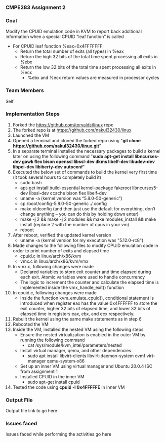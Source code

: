 ### **CMPE283 Assignment 2**

### **Goal**

Modify the CPUID emulation code in KVM to report back additional information when a special CPUID “leaf function” is called
- For CPUID leaf function %eax=0x4FFFFFFF:
    - Return the total number of exits (all types) in %eax
    - Return the high 32 bits of the total time spent processing all exits in %ebx
    - Return the low 32 bits of the total time spent processing all exits in %ecx
        - %ebx and %ecx return values are measured in processor cycles

### **Team Members**

Self

### **Implementation Steps**

1. Forked the https://github.com/torvalds/linux repo
2. The forked repo is at https://github.com/nakul32430/linux
3. Launched the VM
4. Opened a terminal and cloned the forked repo using "**git clone https://github.com/nakul32430/linux.git**"
5. In a separate terminal installed the necessary packages to build a kernel later on using the following command "**sudo apt-get install libncurses-dev gawk flex bison openssl libssl-dev dkms libelf-dev libudev-dev libpci-dev libiberty-dev autoconf**"
6. Executed the below set of commands to build the kernel very first time (it took several hours to completely build it)
    - sudo bash
    - apt-get install build-essential kernel-package fakeroot libncurses5-dev libssl-dev ccache bison flex libelf-dev
    - uname -a (kernel version was “5.8.0-50-generic”)
    - cp /boot/config-5.8.0-50-generic ./.config
    - make oldconfig (and then just use the default for everything, don’t change anything – you can do this by holding down enter)
    - make -j 2 && make -j 2 modules && make modules_install && make install (replace 2 with the number of cpus in your vm)
    - reboot
7. After reboot, verified the updated kernel version
    - uname -a (kernel version for my execution was "5.12.0-rc8")
8. Made changes to the following files to modify CPUID emulation code in order to print number of exits and elapsed time
    - cpuid.c in linux/arch/x86/kvm
    - vmx.c in linux/arch/x86/kvm/vmx
9. In vmx.c, following changes were made
    - Declared variables to store exit counter and time elapsed during each exit. Atomic variables were used to handle concurrency
    - The logic to increment the counter and calculate the elapsed time is implemented inside the vmx_handle_exit() function
10. In cpuid.c, following changes were made
    - Inside the function kvm_emulate_cpuid(), conditional statement is introduced when register eax has the value 0x4FFFFFF to store the exit counter, higher 32 bits of elapsed time, and lower 32 bits of elapsed time in registers eax, ebx, and ecx respectively.
11. Rebuilt the kernel using the same make statements as in step 6
12. Rebooted the VM
13. Inside the VM, installed the nested VM using the following steps
    - Ensure the nested virtualization is enabled in the outer VM by running the following command
        - cat /sys/module/kvm_intel/parameters/nested
    - Install virtual manager, qemu, and other dependencies
        - sudo apt install libvirt-clients libvirt-daemon-system ovmf virt-manager qemu-system-x86
    - Set up an inner VM using virtual manager and Ubuntu 20.0.4 ISO from assignment 1
    - Installed CPUID in the inner VM
        - sudo apt-get install cpuid
14. Tested the code using **cpuid -l 0x4FFFFFE** in inner VM

### **Output File**

Output file link to go here

### **Issues faced**

Issues faced while performing the activities go here